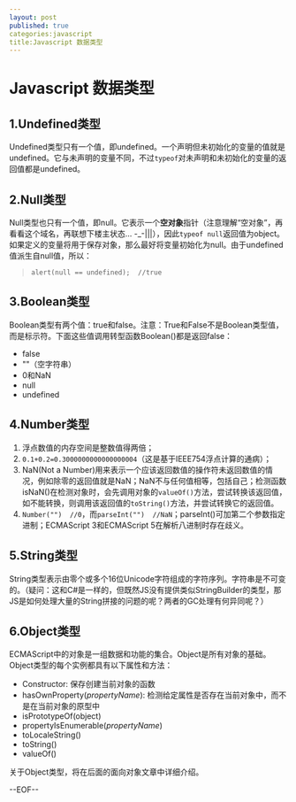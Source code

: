 ```yaml
---
layout: post
published: true
categories:javascript
title:Javascript 数据类型
---
```


# Javascript 数据类型 #

## 1.Undefined类型 ##
Undefined类型只有一个值，即undefined。一个声明但未初始化的变量的值就是undefined。它与未声明的变量不同，不过`typeof`对未声明和未初始化的变量的返回值都是undefined。

## 2.Null类型 ##
Null类型也只有一个值，即null。它表示一个**空对象**指针（注意理解“空对象”，再看看这个域名，再联想下楼主状态… -_-|||），因此`typeof null`返回值为object。如果定义的变量将用于保存对象，那么最好将变量初始化为null。由于undefined值派生自null值，所以：
> `alert(null == undefined);  //true`

## 3.Boolean类型 ##
Boolean类型有两个值：true和false。注意：True和False不是Boolean类型值，而是标示符。下面这些值调用转型函数Boolean()都是返回false：

- false
- ""（空字符串）
- 0和NaN
- null
- undefined

## 4.Number类型 ##

1. 浮点数值的内存空间是整数值得两倍；
2. `0.1+0.2=0.3000000000000000004`（这是基于IEEE754浮点计算的通病）；
3. NaN(Not a Number)用来表示一个应该返回数值的操作符未返回数值的情况，例如除零的返回值就是NaN；NaN不与任何值相等，包括自己；检测函数isNaN()在检测对象时，会先调用对象的`valueOf()`方法，尝试转换该返回值，如不能转换，则调用该返回值的`toString()`方法，并尝试转换它的返回值。
4. `Number("")  //0`，而`parseInt("")  //NaN`；parseInt()可加第二个参数指定进制；ECMAScript 3和ECMAScript 5在解析八进制时存在歧义。

## 5.String类型 ##
String类型表示由零个或多个16位Unicode字符组成的字符序列。字符串是不可变的。（疑问：这和C#是一样的，但既然JS没有提供类似StringBuilder的类型，那JS是如何处理大量的String拼接的问题的呢？两者的GC处理有何异同呢？）

## 6.Object类型 ##
ECMAScript中的对象是一组数据和功能的集合。Object是所有对象的基础。Object类型的每个实例都具有以下属性和方法：

- Constructor: 保存创建当前对象的函数
- hasOwnProperty(*propertyName*): 检测给定属性是否存在当前对象中，而不是在当前对象的原型中
- isPrototypeOf(object)
- propertyIsEnumerable(*propertyName*)
- toLocaleString()
- toString()
- valueOf()

关于Object类型，将在后面的面向对象文章中详细介绍。

--EOF--